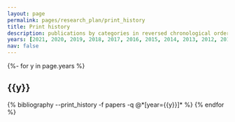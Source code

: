 ```yaml
---
layout: page
permalink: pages/research_plan/print_history
title: Print history
description: publications by categories in reversed chronological order. generated by jekyll-scholar.
years: [2021, 2020, 2019, 2018, 2017, 2016, 2015, 2014, 2013, 2012, 2011, 2010, 2009, 2008, 2007, 2006, 2005, 2004, 2003, 2002, 2001, 2000]
nav: false
---
```

<!-- _pages/research_plan/publications_print_history.md -->
<div class="publications">

{%- for y in page.years %}
  <h2 class="year">{{y}}</h2>
  {% bibliography --print_history -f papers -q @*[year={{y}}]* %}
{% endfor %}

</div>

